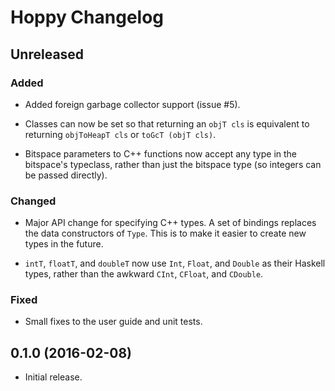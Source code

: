 # Hoppy Changelog

## Unreleased
### Added

- Added foreign garbage collector support (issue #5).

- Classes can now be set so that returning an `objT cls` is equivalent to
  returning `objToHeapT cls` or `toGcT (objT cls)`.

- Bitspace parameters to C++ functions now accept any type in the bitspace's
  typeclass, rather than just the bitspace type (so integers can be passed
  directly).

### Changed

- Major API change for specifying C++ types.  A set of bindings replaces the
  data constructors of `Type`.  This is to make it easier to create new types in
  the future.

- `intT`, `floatT`, and `doubleT` now use `Int`, `Float`, and `Double` as their
  Haskell types, rather than the awkward `CInt`, `CFloat`, and `CDouble`.

### Fixed

- Small fixes to the user guide and unit tests.

## 0.1.0 (2016-02-08)

- Initial release.
